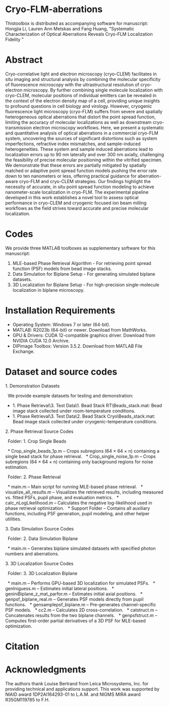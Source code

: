# Cryo-FLM-aberrations

Thistoolbox is distributed as accompanying software for manuscript: Hongjia Li, Lauren Ann Metskas and Fang Huang, "Systematic Characterization of Optical Aberrations Reveals Cryo-FLM Localization Fidelity "



# Abstract

Cryo-correlative light and electron microscopy (cryo-CLEM) facilitates in situ imaging and structural analysis by combining the molecular specificity of fluorescence microscopy with the ultrastructural resolution of cryo-electron microscopy. By further combining single molecule localization with cryo-CLEM, molecular positions of individual emitters can be revealed in the context of the electron density map of a cell, providing unique insights to profound questions in cell biology and virology. However, cryogenic fluorescence light microscopy (cryo-FLM) suffers from severe and spatially heterogeneous optical aberrations that distort the point spread function, limiting the accuracy of molecular localizations as well as downstream cryo-transmission electron microscopy workflows. Here, we present a systematic and quantitative analysis of optical aberrations in a commercial cryo-FLM system, uncovering the sources of significant distortions such as system imperfections, refractive index mismatches, and sample-induced heterogeneities. These system and sample induced aberrations lead to localization errors up to 90 nm laterally and over 300 nm axially, challenging the feasibility of precise molecular positioning within the vitrified specimen. We demonstrate that these errors are partially mitigated by spatially matched or adaptive point spread function models pushing the error rate down to ten nanometers or less, offering practical guidance for aberration-aware cryo-FLM and cryo-CLEM strategies. Our findings highlight the necessity of accurate, in situ point spread function modeling to achieve nanometer-scale localization in cryo-FLM. The experimental pipeline developed in this work establishes a novel tool to assess optical performance in cryo-CLEM and cryogenic focused ion beam milling workflows as the field strives toward accurate and precise molecular localization.



# Codes

We provide three MATLAB toolboxes as supplementary software for this manuscript:

1. MLE-based Phase Retrieval Algorithm - For retrieving point spread function (PSF) models from bead image stacks.
2. Data Simulation for Biplane Setup - For generating simulated biplane datasets.
3. 3D Localization for Biplane Setup - For high-precision single-molecule localization in biplane microscopy.



# Installation Requirements

* Operating System: Windows 7 or later (64-bit).
* MATLAB: R2023b (64-bit) or newer. Download from MathWorks.
* GPU \& Drivers: CUDA 12-compatible graphics driver. Download from NVIDIA CUDA 12.0 Archive.
* DIPimage Toolbox: Version 3.5.2. Download from MATLAB File Exchange.



# Dataset and source codes

1\. Demonstration Datasets

&nbsp;  We provide example datasets for testing and demonstration:

* 1\. Phase Retrieval\\3. Test Data\\1. Bead Stack RT\\Beads\_stack.mat: Bead image stack collected under room-temperature conditions.
* 1\. Phase Retrieval\\3. Test Data\\2. Bead Stack Cryo\\Beads\_stack.mat: Bead image stack collected under cryogenic-temperature conditions.



2\. Phase Retrieval Source Codes

&nbsp;  Folder: 1. Crop Single Beads

&nbsp; * Crop\_single\_beads\_1p.m – Crops subregions (64 × 64 × n) containing a single bead stack for phase retrieval.
&nbsp; * Crop\_single\_noise\_1p.m – Crops subregions (64 × 64 × n) containing only background regions for noise estimation.

&nbsp;  Folder: 2. Phase Retrieval

&nbsp; * main.m – Main script for running MLE-based phase retrieval.
&nbsp; * visualize\_all\_results.m – Visualizes the retrieved results, including measured vs. fitted PSFs, pupil phase, and evaluation metrics.
&nbsp; * calc\_nLogLikelihood.m – Calculates the negative log-likelihood used in phase retrieval optimization.
&nbsp; * Support Folder – Contains all auxiliary functions, including PSF generation, pupil modeling, and other helper utilities.



3\. Data Simulation Source Codes

&nbsp;  Folder: 2. Data Simulation Biplane

&nbsp; * main.m – Generates biplane simulated datasets with specified photon numbers and aberrations.



3\. 3D Localization Source Codes

&nbsp;  Folder: 3. 3D Localization Biplane

&nbsp; * main.m – Performs GPU-based 3D localization for simulated PSFs.
&nbsp; * genIniguess.m – Estimates initial lateral positions.
&nbsp; * geniniBiplane\_z\_mat\_parfor.m – Estimates initial axial positions.
&nbsp; * genpsf\_biplane\_real.m – Generates PSF models directly from pupil functions.
&nbsp; * gensamplepsf\_biplane.m – Pre-generates channel-specific PSF models.
&nbsp; * cc2.m – Calculates 2D cross-correlation.
&nbsp; * catstruct.m – Concatenates results from the two biplane channels.
&nbsp; * genpsfstruct.m – Computes first-order partial derivatives of a 3D PSF for MLE-based optimization.


# Citation



# Acknowledgments 

The authors thank Louise Bertrand from Leica Microsystems, Inc. for providing technical and applications support. This work was supported by NIAID award 1DP2AI164293-01 to L.A.M. and NIGMS MIRA award R35GM119785 to F.H.





